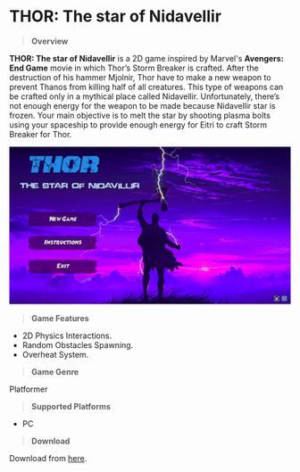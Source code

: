 # THOR: The star of Nidavellir

>**Overview**

**THOR: The star of Nidavellir** is a 2D game inspired by Marvel's **Avengers: End Game** movie in which Thor’s Storm Breaker is crafted.
After the destruction of his hammer Mjolnir, Thor have to make a new weapon to prevent Thanos from killing half of all creatures. This type of weapons can be crafted only in a mythical place called Nidavellir.
Unfortunately, there’s not enough energy for the weapon to be made because Nidavellir star is frozen. Your main objective is to melt the star by shooting plasma bolts using your spaceship to provide enough energy for Eitri to craft Storm Breaker for Thor.

![](https://github.com/MahmoudmHamza/Unity-Projects/blob/master/THOR%20The%20Star%20Of%20Nidavillir/Screenshots/THOR1.PNG)

>**Game Features**

* 2D Physics Interactions.
* Random Obstacles Spawning.
* Overheat System.

>**Game Genre**

Platformer

>**Supported Platforms**

* PC

>**Download**

Download from [here](https://drive.google.com/file/d/1DhqFbQnQbTNlu5sEjjvSiP5zp0DdsM5P/view?usp=sharing).

